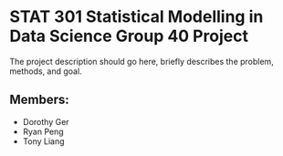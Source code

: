 # STAT 301 Statistical Modelling in Data Science Group 40 Project

<PLACEHOLDER> The project description should go here, briefly describes the problem, methods, and goal.


## Members:

- Dorothy Ger
- Ryan Peng
- Tony Liang




